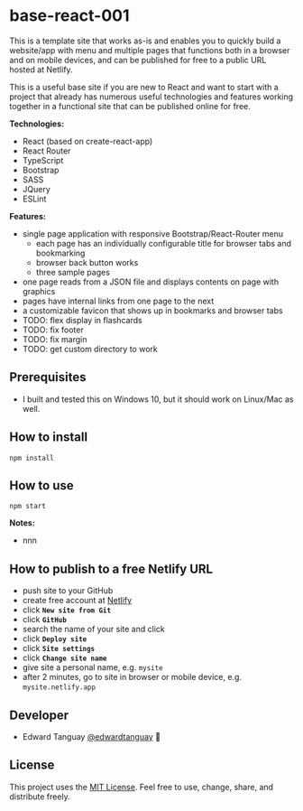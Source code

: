 # base-react-001

This is a template site that works as-is and enables you to quickly build a website/app with menu and multiple pages that functions both in a browser and on mobile devices, and can be published for free to a public URL hosted at Netlify.

This is a useful base site if you are new to React and want to start with a project that already has numerous useful technologies and features working together in a functional site that can be published online for free.

**Technologies:**

- React (based on create-react-app)
- React Router
- TypeScript
- Bootstrap
- SASS
- JQuery
- ESLint

**Features:**
- single page application with responsive Bootstrap/React-Router menu
	- each page has an individually configurable title for browser tabs and bookmarking
	- browser back button works
	- three sample pages
- one page reads from a JSON file and displays contents on page with graphics
- pages have internal links from one page to the next
- a customizable favicon that shows up in bookmarks and browser tabs
- TODO: flex display in flashcards
- TODO: fix footer
- TODO: fix margin
- TODO: get custom directory to work

## Prerequisites

* I built and tested this on Windows 10, but it should work on Linux/Mac as well.

## How to install 

```
npm install
```
## How to use

```
npm start
```

**Notes:**
- nnn

## How to publish to a free Netlify URL

- push site to your GitHub
- create free account at [Netlify](https://netlify.com)
- click **`New site from Git`**
- click **`GitHub`**
- search the name of your site and click
- click **`Deploy site`**
- click **`Site settings`**
- click **`Change site name`**
- give site a personal name, e.g. `mysite`
- after 2 minutes, go to site in browser or mobile device, e.g. `mysite.netlify.app`

## Developer

* Edward Tanguay [@edwardtanguay](https://github.com/edwardtanguay) 📖

## License

This project uses the [MIT License](https://choosealicense.com/licenses/mit). Feel free to use, change, share, and distribute freely.